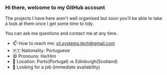 ### Hi there, welcome to my GitHub account
The projects I have here aren't well organised but soon you'll be able to take a look at them once I get some time to tidy.

You can ask me questions and contact me at any time.

- 📫 How to reach me: vil.systems.tech@gmail.com
- 🇵🇹 Nationality: Portuguese
- 😄 Pronouns: He/Him
- 📍 Location: Porto(Portugal) 🔜 Edinburgh(Scotland)
- 🏢 Looking for a job (immediate availability) 

